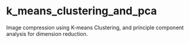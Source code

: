 # k_means_clustering_and_pca
Image compression using K-means Clustering, and principle component analysis for dimension reduction.

